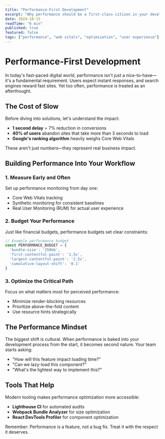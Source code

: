 ```yaml
---
title: "Performance-First Development"
excerpt: "Why performance should be a first-class citizen in your development workflow, not an afterthought."
date: 2024-10-15
readTime: "6 min"
published: true
featured: false
tags: ["performance", "web vitals", "optimization", "user experience"]
---
```


# Performance-First Development

In today's fast-paced digital world, performance isn't just a nice-to-have—it's a fundamental requirement. Users expect instant responses, and search engines reward fast sites. Yet too often, performance is treated as an afterthought.

## The Cost of Slow

Before diving into solutions, let's understand the impact:

- **1 second delay** = 7% reduction in conversions
- **40% of users** abandon sites that take more than 3 seconds to load
- **Google's ranking algorithm** heavily weighs Core Web Vitals

These aren't just numbers—they represent real business impact.

## Building Performance Into Your Workflow

### 1. Measure Early and Often

Set up performance monitoring from day one:
- Core Web Vitals tracking
- Synthetic monitoring for consistent baselines
- Real User Monitoring (RUM) for actual user experience

### 2. Budget Your Performance

Just like financial budgets, performance budgets set clear constraints:
```javascript
// Example performance budget
const PERFORMANCE_BUDGET = {
  'bundle-size': '250kb',
  'first-contentful-paint': '1.5s',
  'largest-contentful-paint': '2.5s',
  'cumulative-layout-shift': '0.1'
}
```

### 3. Optimize the Critical Path

Focus on what matters most for perceived performance:
- Minimize render-blocking resources
- Prioritize above-the-fold content
- Use resource hints strategically

## The Performance Mindset

The biggest shift is cultural. When performance is baked into your development process from the start, it becomes second nature. Your team starts asking:

- "How will this feature impact loading time?"
- "Can we lazy-load this component?"
- "What's the lightest way to implement this?"

## Tools That Help

Modern tooling makes performance optimization more accessible:
- **Lighthouse CI** for automated audits
- **Webpack Bundle Analyzer** for size optimization
- **React DevTools Profiler** for component optimization

Remember: Performance is a feature, not a bug fix. Treat it with the respect it deserves.
